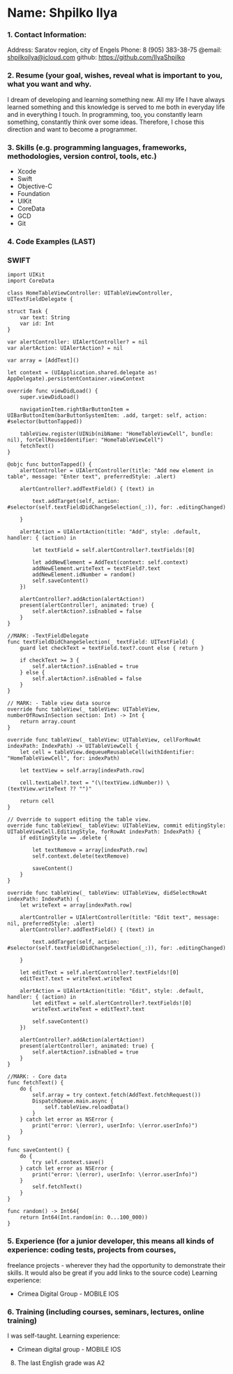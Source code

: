 # Name: Shpilko Ilya

### 1. Contact Information:
Address: Saratov region, city of Engels
Phone: 8 (905) 383-38-75
@email: shpilkoilya@icloud.com
github: https://github.com/IlyaShpilko

### 2. Resume (your goal, wishes, reveal what is important to you, what you want and why.

I dream of developing and learning something new. All my life I have always learned something and this knowledge is served to me both in everyday life and in everything I touch. In programming, too, you constantly learn something, constantly think over some ideas. Therefore, I chose this direction and want to become a programmer.

### 3. Skills (e.g. programming languages, frameworks, methodologies, version control, tools, etc.)

- Xcode
- Swift
- Objective-C
- Foundation
- UIKit
- CoreData
- GCD
- Git

### 4. Code Examples (LAST)
### SWIFT
    import UIKit
    import CoreData

    class HomeTableViewController: UITableViewController, UITextFieldDelegate {
    
    struct Task {
        var text: String
        var id: Int
    }
    
    var alertController: UIAlertController? = nil
    var alertAction: UIAlertAction? = nil
    
    var array = [AddText]()
    
    let context = (UIApplication.shared.delegate as! AppDelegate).persistentContainer.viewContext

    override func viewDidLoad() {
        super.viewDidLoad()
        
        navigationItem.rightBarButtonItem = UIBarButtonItem(barButtonSystemItem: .add, target: self, action: #selector(buttonTapped))
        
        tableView.register(UINib(nibName: "HomeTableViewCell", bundle: nil), forCellReuseIdentifier: "HomeTableViewCell")
        fetchText()
    }
    
    @objc func buttonTapped() {
        alertController = UIAlertController(title: "Add new element in table", message: "Enter text", preferredStyle: .alert)
        
        alertController?.addTextField() { (text) in
            
            text.addTarget(self, action: #selector(self.textFieldDidChangeSelection(_:)), for: .editingChanged)
            
        }
        
        alertAction = UIAlertAction(title: "Add", style: .default, handler: { (action) in
            
            let textField = self.alertController?.textFields![0]
            
            let addNewElement = AddText(context: self.context)
            addNewElement.writeText = textField?.text
            addNewElement.idNumber = random()
            self.saveContent()
        })
        
        alertController?.addAction(alertAction!)
        present(alertController!, animated: true) {
            self.alertAction?.isEnabled = false
        }
    }
    
    //MARK: -TextFieldDelegate
    func textFieldDidChangeSelection(_ textField: UITextField) {
        guard let checkText = textField.text?.count else { return }
        
        if checkText >= 3 {
            self.alertAction?.isEnabled = true
        } else {
            self.alertAction?.isEnabled = false
        }
    }
    
    // MARK: - Table view data source
    override func tableView(_ tableView: UITableView, numberOfRowsInSection section: Int) -> Int {
        return array.count
    }
    
    override func tableView(_ tableView: UITableView, cellForRowAt indexPath: IndexPath) -> UITableViewCell {
        let cell = tableView.dequeueReusableCell(withIdentifier: "HomeTableViewCell", for: indexPath)
        
        let textView = self.array[indexPath.row]
        
        cell.textLabel?.text = "(\(textView.idNumber)) \(textView.writeText ?? "")"
        
        return cell
    }
    
    // Override to support editing the table view.
    override func tableView(_ tableView: UITableView, commit editingStyle: UITableViewCell.EditingStyle, forRowAt indexPath: IndexPath) {
        if editingStyle == .delete {
            
            let textRemove = array[indexPath.row]
            self.context.delete(textRemove)
            
            saveContent()
        }
    }
    
    override func tableView(_ tableView: UITableView, didSelectRowAt indexPath: IndexPath) {
        let writeText = array[indexPath.row]
        
        alertController = UIAlertController(title: "Edit text", message: nil, preferredStyle: .alert)
        alertController?.addTextField() { (text) in
            
            text.addTarget(self, action: #selector(self.textFieldDidChangeSelection(_:)), for: .editingChanged)
            
        }
        
        let editText = self.alertController?.textFields![0]
        editText?.text = writeText.writeText
        
        alertAction = UIAlertAction(title: "Edit", style: .default, handler: { (action) in
            let editText = self.alertController?.textFields![0]
            writeText.writeText = editText?.text
            
            self.saveContent()
        })
        
        alertController?.addAction(alertAction!)
        present(alertController!, animated: true) {
            self.alertAction?.isEnabled = true
        }
    }
    
    //MARK: - Core data
    func fetchText() {
        do {
            self.array = try context.fetch(AddText.fetchRequest())
            DispatchQueue.main.async {
                self.tableView.reloadData()
            }
        } catch let error as NSError {
            print("error: \(error), userInfo: \(error.userInfo)")
        }
    }
    
    func saveContent() {
        do {
            try self.context.save()
        } catch let error as NSError {
            print("error: \(error), userInfo: \(error.userInfo)")
        }
            self.fetchText()
        }
    }

    func random() -> Int64{
        return Int64(Int.random(in: 0...100_000))
    }

### 5. Experience (for a junior developer, this means all kinds of experience: coding tests, projects from courses,
freelance projects - wherever they had the opportunity to demonstrate their skills.
It would also be great if you add links to the source code)
Learning experience:
- Crimea Digital Group - MOBILE IOS

### 6. Training (including courses, seminars, lectures, online training)
I was self-taught. Learning experience:
- Crimean digital group - MOBILE IOS


8. The last English grade was A2
